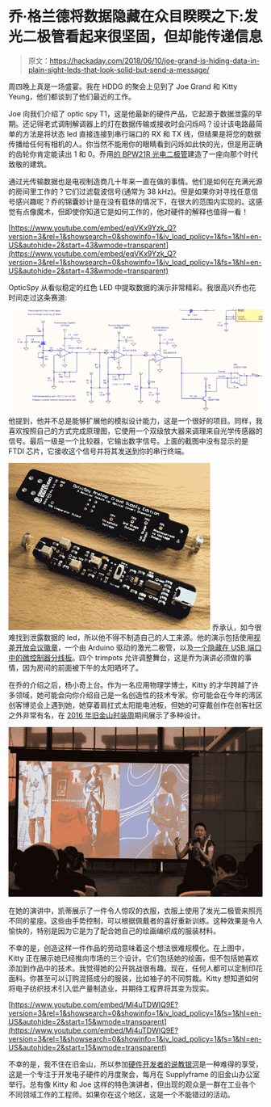 # 乔·格兰德将数据隐藏在众目睽睽之下:发光二极管看起来很坚固，但却能传递信息

> 原文：<https://hackaday.com/2018/06/10/joe-grand-is-hiding-data-in-plain-sight-leds-that-look-solid-but-send-a-message/>

周四晚上真是一场盛宴。我在 HDDG 的聚会上见到了 Joe Grand 和 Kitty Yeung，他们都谈到了他们最近的工作。

Joe 向我们介绍了 optic spy T1，这是他最新的硬件产品，它起源于数据泄露的早期。还记得老式调制解调器上的灯在数据传输或接收时会闪烁吗？设计该电路最简单的方法是将状态 led 直接连接到串行端口的 RX 和 TX 线，但结果是将您的数据传播给任何有相机的人。你当然不能用你的眼睛看到闪烁如此快的光，但是用正确的齿轮你肯定能读出 1 和 0。乔用[的 BPW21R 光电二极管](https://www.vishay.com/photo-detectors/list/product-81519/)建造了一座向那个时代致敬的建筑。

通过光传输数据也是电视制造商几十年来一直在做的事情。他们是如何在充满光源的房间里工作的？它们过滤载波信号(通常为 38 kHz)。但是如果你对寻找任意信号感兴趣呢？乔的锦囊妙计是在没有载体的情况下，在很大的范围内实现的。这感觉有点像魔术，但即使你知道它是如何工作的，他对硬件的解释也值得一看！

 [https://www.youtube.com/embed/eqVKx9Yzk_Q?version=3&rel=1&showsearch=0&showinfo=1&iv_load_policy=1&fs=1&hl=en-US&autohide=2&start=43&wmode=transparent](https://www.youtube.com/embed/eqVKx9Yzk_Q?version=3&rel=1&showsearch=0&showinfo=1&iv_load_policy=1&fs=1&hl=en-US&autohide=2&start=43&wmode=transparent)



OpticSpy 从看似稳定的红色 LED 中提取数据的演示非常精彩。我很高兴乔也花时间走过这条赛道:

[![](img/25d053349b9c024aee531f0467abde69.png)](https://hackaday.com/wp-content/uploads/2018/06/joe-grand-optic-spy-amp-chain.png) 他提到，他并不总是能够扩展他的模拟设计能力，这是一个很好的项目。同样，我喜欢按照自己的方式完成原理图，它使用一个双级放大器来调理来自光学传感器的信号。最后一级是一个比较器，它输出数字信号。上面的截图中没有显示的是 FTDI 芯片，它接收这个信号并将其发送到你的串行终端。

[![](img/e7a0495e98c993d61e16b66008950cbb.png)](https://hackaday.com/wp-content/uploads/2018/06/composite-opticspy-joe-grand.jpg) 乔承认，如今很难找到泄露数据的 led，所以他不得不制造自己的人工来源。他的演示包括使用[视差开放会议徽章](https://hackaday.com/2015/09/14/the-open-hackable-electronic-conference-badge/)，一个由 Arduino 驱动的激光二极管，以及[一个隐藏在 USB 端口中的微控制器分线板](https://hackaday.com/2018/01/20/tomu-a-microcontroller-for-your-usb-port/)。四个 trimpots 允许调整舞台，这是乔为演讲必须做的事情，因为房间的前面被下午的太阳晒坏了。

在乔的介绍之后，杨小奇上台。作为一名应用物理学博士，Kitty 的才华跨越了许多领域，她可能会向你介绍自己是一名创造性的技术专家。你可能会在今年的湾区创客博览会上遇到她，她穿着肩扛式太阳能电池板，但她的可穿戴创作在创客社区之外非常有名，在 [2016 年旧金山时装周](https://artbyphysicistkittyyeung.com/2016/10/08/san-francisco-fashion-week-2016/)期间展示了多种设计。

![](img/c597951e607143aa03299439e6f47407.png)

在她的演讲中，凯蒂展示了一件令人惊叹的衣服，衣服上使用了发光二极管来照亮不同的星座。这些由手势控制，可以根据佩戴者的喜好重新训练。这种效果是令人愉快的，特别是因为它是为了配合她自己的绘画编织成的服装材料。

不幸的是，创造这样一件作品的劳动意味着这个想法很难规模化。在上图中，Kitty 正在展示她已经推向市场的三个设计。它们包括她的绘画，但不包括她喜欢添加到作品中的技术。我觉得她的公开挑战很有趣。现在，任何人都可以定制印花面料。你甚至可以订购混搭成分的服装，比如袖子的不同剪裁。Kitty 想知道如何将电子纺织技术引入低产量制造业，并期待工程界将其变为现实。

 [https://www.youtube.com/embed/Mi4uTDWIQ9E?version=3&rel=1&showsearch=0&showinfo=1&iv_load_policy=1&fs=1&hl=en-US&autohide=2&start=15&wmode=transparent](https://www.youtube.com/embed/Mi4uTDWIQ9E?version=3&rel=1&showsearch=0&showinfo=1&iv_load_policy=1&fs=1&hl=en-US&autohide=2&start=15&wmode=transparent)



不幸的是，我不住在旧金山，所以参加[硬件开发者的说教银河](https://www.meetup.com/Hardware-Developers-Didactic-Galactic/)是一种难得的享受，这是一个专注于开发电子硬件的月度聚会，每月在 Supplyframe 的旧金山办公室举行。总有像 Kitty 和 Joe 这样的特色演讲者，但出现的观众是一群在工业各个不同领域工作的工程师。如果你在这个地区，这是一个不能错过的活动。
